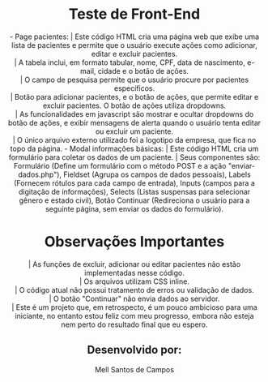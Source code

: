 <h1 align="center">Teste de Front-End</h1>

<p align="center">
- Page pacientes:
| Este código HTML cria uma página web que exibe uma lista de pacientes e permite que o usuário execute ações como adicionar, editar e excluir pacientes.<br>
| A tabela inclui, em formato tabular, nome, CPF, data de nascimento, e-mail, cidade e o botão de ações.<br>
| O campo de pesquisa permite que o usuário procure por pacientes específicos.<br>
| Botão para adicionar pacientes, e o botão de ações, que permite editar e excluir pacientes. O botão de ações utiliza dropdowns.<br>
| As funcionalidades em javascript são mostrar e ocultar dropdowns do botão de ações, e exibir mensagens de alerta quando o usuário tenta editar ou excluir um paciente.<br>
| O único arquivo externo utilizado foi a logotipo da empresa, que fica no topo da página.
- Modal informações básicas:
| Este código HTML cria um formulário para coletar os dados de um paciente.
| Seus componentes são: Formulário (Define um formulário com o método POST e a ação "enviar-dados.php"), Fieldset (Agrupa os campos de dados pessoais), Labels (Fornecem rótulos para cada campo de entrada), Inputs (campos para a digitação de informações), Selects (Listas suspensas para selecionar gênero e estado civil), Botão Continuar (Redireciona o usuário para a seguinte página, sem enviar os dados do formulário).

</p>

<h1 align="center">Observações Importantes</h1>

<p align="center">
| As funções de excluir, adicionar ou editar pacientes não estão implementadas nesse código.<br>
| Os arquivos utilizam CSS inline.<br>
| O código atual não possui tratamento de erros ou validação de dados.<br>
| O botão "Continuar" não envia dados ao servidor.<br>
| Este é um projeto que, em retrospecto, é um pouco ambicioso para uma iniciante, no entanto estou feliz com meu progresso, embora não esteja nem perto do resultado final que eu espero.

<h2 align="center">Desenvolvido por:</h2>
<p align="center">Mell Santos de Campos</p>
